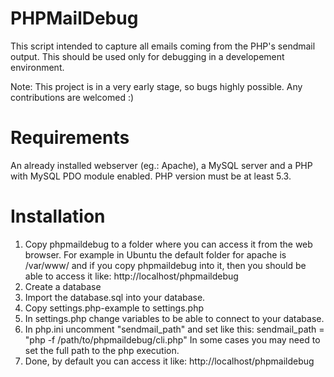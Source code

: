 PHPMailDebug
============
This script intended to capture all emails coming from the PHP's sendmail
output. This should be used only for debugging in a developement environment.

Note: This project is in a very early stage, so bugs highly possible.
      Any contributions are welcomed :)

Requirements
============
An already installed webserver (eg.: Apache), a MySQL server and a PHP
with MySQL PDO module enabled.
PHP version must be at least 5.3.

Installation
============
1. Copy phpmaildebug to a folder where you can access it from the web browser.
   For example in Ubuntu the default folder for apache is /var/www/ and if you
   copy phpmaildebug into it, then you should be able to access it like:
   http://localhost/phpmaildebug
2. Create a database
3. Import the database.sql into your database.
4. Copy settings.php-example to settings.php
5. In settings.php change variables to be able to connect to your database.
6. In php.ini uncomment "sendmail_path" and set like this:
   sendmail_path = "php -f /path/to/phpmaildebug/cli.php"
   In some cases you may need to set the full path to the php execution.
7. Done, by default you can access it like: http://localhost/phpmaildebug
